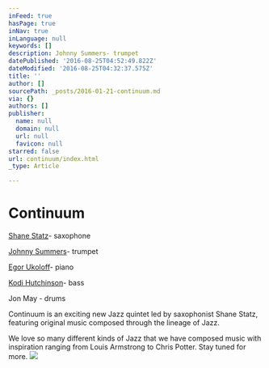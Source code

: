 ```yaml
---
inFeed: true
hasPage: true
inNav: true
inLanguage: null
keywords: []
description: Johnny Summers- trumpet
datePublished: '2016-08-25T04:52:49.822Z'
dateModified: '2016-08-25T04:32:37.575Z'
title: ''
author: []
sourcePath: _posts/2016-01-21-continuum.md
via: {}
authors: []
publisher:
  name: null
  domain: null
  url: null
  favicon: null
starred: false
url: continuum/index.html
_type: Article

---
```

# Continuum

[Shane Statz][0]- saxophone

[Johnny Summers][1]- trumpet

[Egor Ukoloff][2]- piano

[Kodi Hutchinson][3]- bass

Jon May - drums

Continuum is an exciting new Jazz quintet led by saxophonist Shane Statz, featuring original music composed through the lineage of Jazz.

We love so many different kinds of Jazz that we have composed music with inspiration ranging from Louis Armstrong to Chris Potter. Stay tuned for more.
![](https://the-grid-user-content.s3-us-west-2.amazonaws.com/95428d2c-cf3f-4136-8c27-053ff84a15d4.jpg)

[0]: http://www.shanestatz.com/
[1]: http://johnnysummers.com/
[2]: http://www.egorukoloff.com/
[3]: http://www.kodihutchinson.com/